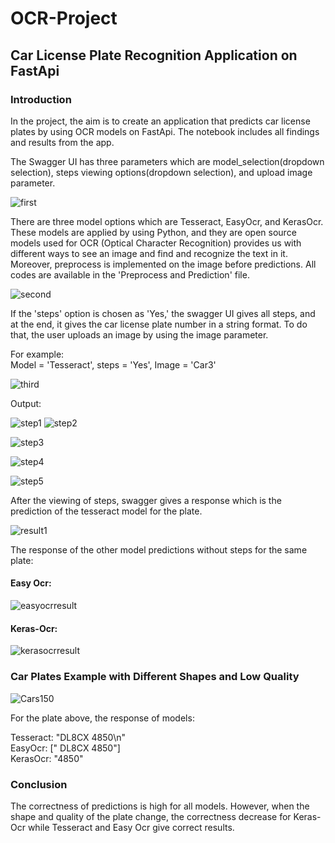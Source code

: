 # OCR-Project

## Car License Plate Recognition Application on FastApi

### Introduction

In the project, the aim is to create an application that predicts car license plates by using OCR models on FastApi. The notebook includes all findings and results from the app.

The Swagger UI has three parameters which are model_selection(dropdown selection), steps viewing options(dropdown selection), and upload image parameter.

![first](https://user-images.githubusercontent.com/110412961/188324259-6626127f-8851-4d50-a2a5-47309a4928fd.PNG)

There are three model options which are Tesseract, EasyOcr, and KerasOcr. These models are applied by using Python, and they are open source models used for OCR (Optical Character Recognition) provides us with different ways to see an image and find and recognize the text in it. Moreover, preprocess is implemented on the image before predictions. All codes are available in the 'Preprocess and Prediction' file. 

![second](https://user-images.githubusercontent.com/110412961/188324329-58722a24-1274-4e43-bfd4-199a067e03fe.PNG)

If the 'steps' option is chosen as 'Yes,' the swagger UI gives all steps, and at the end, it gives the car license plate number in a string format. 
To do that, the user uploads an image by using the image parameter.

For example:<br>
Model = 'Tesseract', steps = 'Yes', Image = 'Car3'<br>

![third](https://user-images.githubusercontent.com/110412961/188324359-a9c9a3de-773d-46b1-9a4b-2848634639e5.png)

Output:

![step1](https://user-images.githubusercontent.com/110412961/188324386-5a907db8-1828-4f32-b33e-bf00641e21c9.png)
![step2](https://user-images.githubusercontent.com/110412961/188324391-c83bd29c-8b3d-48cb-9f1f-a8cad8437730.png)

![step3](https://user-images.githubusercontent.com/110412961/188324393-ea2a9287-7a9c-4d86-83a9-3e9e0d9196bd.png)

![step4](https://user-images.githubusercontent.com/110412961/188324394-ede4bdcd-6503-4715-bb03-16df7552a43f.png)

![step5](https://user-images.githubusercontent.com/110412961/188324395-c2a4e864-7d93-4e75-807d-b0649da219fa.png)

After the viewing of steps, swagger gives a response which is the prediction of the tesseract model for the plate.

![result1](https://user-images.githubusercontent.com/110412961/188324419-0b01b40b-f872-4878-b16d-e25a02c0acb9.png)

The response of the other model predictions without steps for the same plate:<br>

#### Easy Ocr:

![easyocrresult](https://user-images.githubusercontent.com/110412961/188324443-8fabce55-59dd-4d53-a54e-84f7adaaa72c.png)

#### Keras-Ocr:

![kerasocrresult](https://user-images.githubusercontent.com/110412961/188324467-f54e059a-6956-46be-943a-b8c438b0ce05.png)

### Car Plates Example with Different Shapes and Low Quality

![Cars150](https://user-images.githubusercontent.com/110412961/188324497-11083d4f-38d4-4568-8480-be4877a24563.png)

For the plate above, the response of models:

Tesseract: "DL8CX 4850\n"<br>
EasyOcr: [" DL8CX 4850"] <br>
KerasOcr: "4850"

### Conclusion 

The correctness of predictions is high for all models. However, when the shape and quality of the plate change, the correctness decrease for Keras-Ocr while Tesseract and Easy Ocr give correct results.






